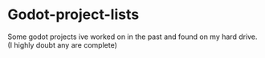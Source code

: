 # Godot-project-lists
Some godot projects ive worked on in the past and found on my hard drive. (I highly doubt any are complete)
